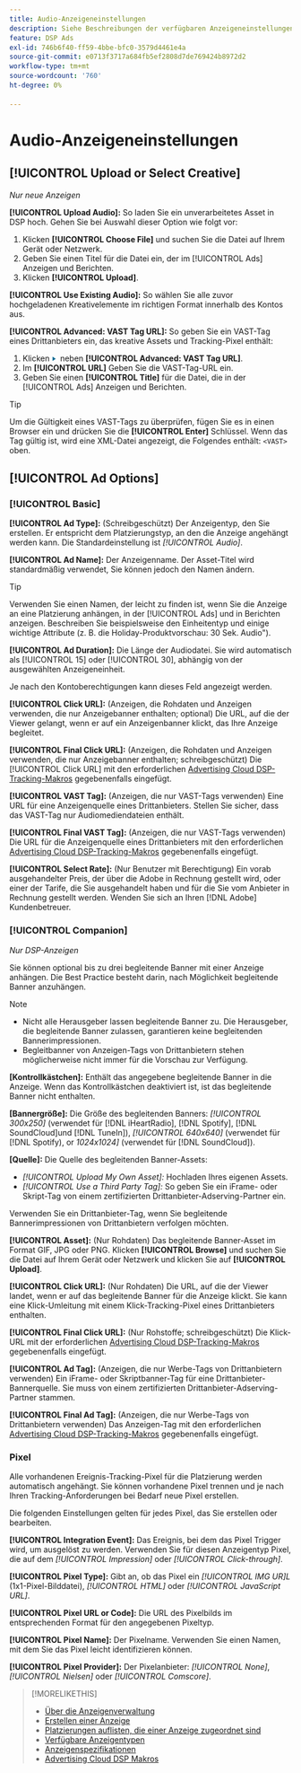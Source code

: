 ```yaml
---
title: Audio-Anzeigeneinstellungen
description: Siehe Beschreibungen der verfügbaren Anzeigeneinstellungen für Audioanzeigen.
feature: DSP Ads
exl-id: 746b6f40-ff59-4bbe-bfc0-3579d4461e4a
source-git-commit: e0713f3717a684fb5ef2808d7de769424b8972d2
workflow-type: tm+mt
source-wordcount: '760'
ht-degree: 0%

---
```


# Audio-Anzeigeneinstellungen

## [!UICONTROL Upload or Select Creative]

*Nur neue Anzeigen*

**[!UICONTROL Upload Audio]:** So laden Sie ein unverarbeitetes Asset in DSP hoch. Gehen Sie bei Auswahl dieser Option wie folgt vor:

1. Klicken **[!UICONTROL Choose File]** und suchen Sie die Datei auf Ihrem Gerät oder Netzwerk.
1. Geben Sie einen Titel für die Datei ein, der im [!UICONTROL Ads] Anzeigen und Berichten.
1. Klicken **[!UICONTROL Upload]**.

**[!UICONTROL Use Existing Audio]:** So wählen Sie alle zuvor hochgeladenen Kreativelemente im richtigen Format innerhalb des Kontos aus.

**[!UICONTROL Advanced: VAST Tag URL]:** So geben Sie ein VAST-Tag eines Drittanbieters ein, das kreative Assets und Tracking-Pixel enthält:

1. Klicken ![Pfeil](/help/dsp/assets/compressed.png) neben **[!UICONTROL Advanced: VAST Tag URL]**.
1. Im **[!UICONTROL URL]** Geben Sie die VAST-Tag-URL ein.
1. Geben Sie einen **[!UICONTROL Title]** für die Datei, die in der [!UICONTROL Ads] Anzeigen und Berichten.

>[!TIP]
>
> Um die Gültigkeit eines VAST-Tags zu überprüfen, fügen Sie es in einen Browser ein und drücken Sie die **[!UICONTROL Enter]** Schlüssel. Wenn das Tag gültig ist, wird eine XML-Datei angezeigt, die Folgendes enthält: `<VAST>` oben.

## [!UICONTROL Ad Options]

### [!UICONTROL Basic]

**[!UICONTROL Ad Type]:** (Schreibgeschützt) Der Anzeigentyp, den Sie erstellen. Er entspricht dem Platzierungstyp, an den die Anzeige angehängt werden kann. Die Standardeinstellung ist *[!UICONTROL Audio]*.

**[!UICONTROL Ad Name]:** Der Anzeigenname. Der Asset-Titel wird standardmäßig verwendet, Sie können jedoch den Namen ändern.

>[!TIP]
>
> Verwenden Sie einen Namen, der leicht zu finden ist, wenn Sie die Anzeige an eine Platzierung anhängen, in der [!UICONTROL Ads] und in Berichten anzeigen. Beschreiben Sie beispielsweise den Einheitentyp und einige wichtige Attribute (z. B. die Holiday-Produktvorschau: 30 Sek. Audio&quot;).

**[!UICONTROL Ad Duration]:** Die Länge der Audiodatei. Sie wird automatisch als [!UICONTROL 15] oder [!UICONTROL 30], abhängig von der ausgewählten Anzeigeneinheit.

Je nach den Kontoberechtigungen kann dieses Feld angezeigt werden.

**[!UICONTROL Click URL]:** (Anzeigen, die Rohdaten und Anzeigen verwenden, die nur Anzeigebanner enthalten; optional) Die URL, auf die der Viewer gelangt, wenn er auf ein Anzeigenbanner klickt, das Ihre Anzeige begleitet.

**[!UICONTROL Final Click URL]:** (Anzeigen, die Rohdaten und Anzeigen verwenden, die nur Anzeigebanner enthalten; schreibgeschützt) Die [!UICONTROL Click URL] mit den erforderlichen [Advertising Cloud DSP-Tracking-Makros](/help/dsp/campaign-management/macros.md) gegebenenfalls eingefügt.

**[!UICONTROL VAST Tag]:** (Anzeigen, die nur VAST-Tags verwenden) Eine URL für eine Anzeigenquelle eines Drittanbieters. Stellen Sie sicher, dass das VAST-Tag nur Audiomediendateien enthält.

**[!UICONTROL Final VAST Tag]:** (Anzeigen, die nur VAST-Tags verwenden) Die URL für die Anzeigenquelle eines Drittanbieters mit den erforderlichen [Advertising Cloud DSP-Tracking-Makros](/help/dsp/campaign-management/macros.md) gegebenenfalls eingefügt.

**[!UICONTROL Select Rate]:** (Nur Benutzer mit Berechtigung) Ein vorab ausgehandelter Preis, der über die Adobe in Rechnung gestellt wird, oder einer der Tarife, die Sie ausgehandelt haben und für die Sie vom Anbieter in Rechnung gestellt werden. Wenden Sie sich an Ihren [!DNL Adobe] Kundenbetreuer.

### [!UICONTROL Companion]

*Nur DSP-Anzeigen*

Sie können optional bis zu drei begleitende Banner mit einer Anzeige anhängen. Die Best Practice besteht darin, nach Möglichkeit begleitende Banner anzuhängen.

>[!NOTE]
>
>* Nicht alle Herausgeber lassen begleitende Banner zu. Die Herausgeber, die begleitende Banner zulassen, garantieren keine begleitenden Bannerimpressionen.
>* Begleitbanner von Anzeigen-Tags von Drittanbietern stehen möglicherweise nicht immer für die Vorschau zur Verfügung.


**\[Kontrollkästchen\]:** Enthält das angegebene begleitende Banner in die Anzeige. Wenn das Kontrollkästchen deaktiviert ist, ist das begleitende Banner nicht enthalten.

**\[Bannergröße\]:** Die Größe des begleitenden Banners: *[!UICONTROL 300x250]* (verwendet für [!DNL iHeartRadio], [!DNL Spotify], [!DNL SoundCloud]und [!DNL TuneIn]), *[!UICONTROL 640x640]* (verwendet für [!DNL Spotify), or *1024x1024]* (verwendet für [!DNL SoundCloud]).

**\[Quelle\]:** Die Quelle des begleitenden Banner-Assets:

* *[!UICONTROL Upload My Own Asset]:* Hochladen Ihres eigenen Assets.
* *[!UICONTROL Use a Third Party Tag]:* So geben Sie ein iFrame- oder Skript-Tag von einem zertifizierten Drittanbieter-Adserving-Partner ein.

Verwenden Sie ein Drittanbieter-Tag, wenn Sie begleitende Bannerimpressionen von Drittanbietern verfolgen möchten.

**[!UICONTROL Asset]:** (Nur Rohdaten) Das begleitende Banner-Asset im Format GIF, JPG oder PNG. Klicken **[!UICONTROL Browse]** und suchen Sie die Datei auf Ihrem Gerät oder Netzwerk und klicken Sie auf **[!UICONTROL Upload]**.

**[!UICONTROL Click URL]:** (Nur Rohdaten) Die URL, auf die der Viewer landet, wenn er auf das begleitende Banner für die Anzeige klickt. Sie kann eine Klick-Umleitung mit einem Klick-Tracking-Pixel eines Drittanbieters enthalten.

**[!UICONTROL Final Click URL]:** (Nur Rohstoffe; schreibgeschützt) Die Klick-URL mit der erforderlichen [Advertising Cloud DSP-Tracking-Makros](/help/dsp/campaign-management/macros.md) gegebenenfalls eingefügt.

**[!UICONTROL Ad Tag]:** (Anzeigen, die nur Werbe-Tags von Drittanbietern verwenden) Ein iFrame- oder Skriptbanner-Tag für eine Drittanbieter-Bannerquelle. Sie muss von einem zertifizierten Drittanbieter-Adserving-Partner stammen.

**[!UICONTROL Final Ad Tag]:** (Anzeigen, die nur Werbe-Tags von Drittanbietern verwenden) Das Anzeigen-Tag mit den erforderlichen [Advertising Cloud DSP-Tracking-Makros](/help/dsp/campaign-management/macros.md) gegebenenfalls eingefügt.

### Pixel

Alle vorhandenen Ereignis-Tracking-Pixel für die Platzierung werden automatisch angehängt. Sie können vorhandene Pixel trennen und je nach Ihren Tracking-Anforderungen bei Bedarf neue Pixel erstellen.

Die folgenden Einstellungen gelten für jedes Pixel, das Sie erstellen oder bearbeiten.

**[!UICONTROL Integration Event]:** Das Ereignis, bei dem das Pixel Trigger wird, um ausgelöst zu werden. Verwenden Sie für diesen Anzeigentyp Pixel, die auf dem *[!UICONTROL Impression]* oder *[!UICONTROL Click-through]*.

**[!UICONTROL Pixel Type]:** Gibt an, ob das Pixel ein *[!UICONTROL IMG UR]L* (1x1-Pixel-Bilddatei), *[!UICONTROL HTML]* oder *[!UICONTROL JavaScript URL]*.

**[!UICONTROL Pixel URL or Code]:** Die URL des Pixelbilds im entsprechenden Format für den angegebenen Pixeltyp.

**[!UICONTROL Pixel Name]:** Der Pixelname. Verwenden Sie einen Namen, mit dem Sie das Pixel leicht identifizieren können.

**[!UICONTROL Pixel Provider]:** Der Pixelanbieter: *[!UICONTROL None]*, *[!UICONTROL Nielsen]* oder *[!UICONTROL Comscore]*.

>[!MORELIKETHIS]
>
>* [Über die Anzeigenverwaltung](ad-about.md)
>* [Erstellen einer Anzeige](ad-create.md)
>* [Platzierungen auflisten, die einer Anzeige zugeordnet sind](/help/dsp/campaign-management/ads/ad-list-placements.md)
>* [Verfügbare Anzeigentypen](ad-types.md)
>* [Anzeigenspezifikationen](/help/dsp/assets/ad-specs.pdf)
>* [Advertising Cloud DSP Makros](/help/dsp/campaign-management/macros.md)

